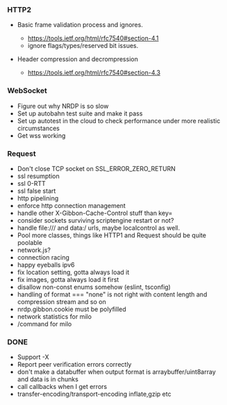 ### HTTP2
* Basic frame validation process and ignores.
    * https://tools.ietf.org/html/rfc7540#section-4.1
    * ignore flags/types/reserved bit issues.

* Header compression and decrompression
    * https://tools.ietf.org/html/rfc7540#section-4.3

### WebSocket
* Figure out why NRDP is so slow
* Set up autobahn test suite and make it pass
* Set up autotest in the cloud to check performance under more realistic circumstances
* Get wss working

### Request

* Don't close TCP socket on SSL_ERROR_ZERO_RETURN
* ssl resumption
* ssl 0-RTT
* ssl false start
* http pipelining
* enforce http connection management
* handle other X-Gibbon-Cache-Control stuff than key=
* consider sockets surviving scriptengine restart or not?
* handle file:/// and data:/ urls, maybe localcontrol as well.
* Pool more classes, things like HTTP1 and Request should be quite poolable
* network.js?
* connection racing
* happy eyeballs ipv6
* fix location setting, gotta always load it
* fix images, gotta always load it first
* disallow non-const enums somehow (eslint, tsconfig)
* handling of format === "none" is not right with content length and compression stream and so on
* nrdp.gibbon.cookie must be polyfilled
* network statistics for milo
* /command for milo

### DONE
* Support -X
* Report peer verification errors correctly
* don't make a databuffer when output format is arraybuffer/uint8array and data is in chunks
* call callbacks when I get errors
* transfer-encoding/transport-encoding inflate,gzip etc
